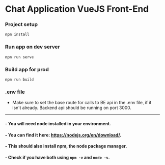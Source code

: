# Chat Application VueJS Front-End

### Project setup
`npm install`

### Run app on dev server
`npm run serve`

### Build app for prod
`npm run build`

### .env file
- Make sure to set the base route for calls to BE api in the .env file, if it isn't already. Backend api should be running on port 3000.

---

#### - You will need node installed in your environment.
#### - You can find it here: https://nodejs.org/en/download/.
#### - This should also install npm, the node package manager.
#### - Check if you have both using `npm -v` and `node -v`.